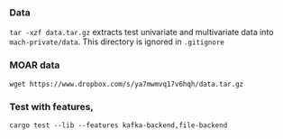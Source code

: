 ### Data
`tar -xzf data.tar.gz` extracts test univariate and multivariate data into `mach-private/data`.
This directory is ignored in `.gitignore`

### MOAR data

`wget https://www.dropbox.com/s/ya7mwmvq17v6hqh/data.tar.gz`


### Test with features,

```
cargo test --lib --features kafka-backend,file-backend
```



